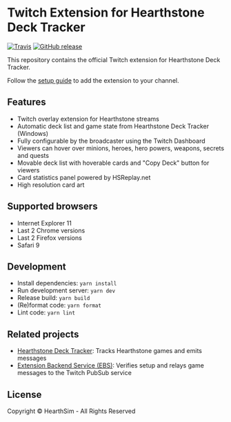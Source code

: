 # Twitch Extension for Hearthstone Deck Tracker
[![Travis](https://img.shields.io/travis/HearthSim/twitch-hdt-frontend/master.svg)](https://travis-ci.org/HearthSim/twitch-hdt-frontend)
[![GitHub release](https://img.shields.io/github/release/HearthSim/twitch-hdt-frontend.svg)](https://github.com/HearthSim/twitch-hdt-frontend/releases)

This repository contains the official Twitch extension for Hearthstone Deck Tracker.

Follow the [setup guide](https://hsdecktracker.net/twitch/setup/) to add the extension to your channel.

## Features

- Twitch overlay extension for Hearthstone streams
- Automatic deck list and game state from Hearthstone Deck Tracker (Windows)
- Fully configurable by the broadcaster using the Twitch Dashboard
- Viewers can hover over minions, heroes, hero powers, weapons, secrets and quests
- Movable deck list with hoverable cards and "Copy Deck" button for viewers
- Card statistics panel powered by HSReplay.net
- High resolution card art

## Supported browsers

- Internet Explorer 11
- Last 2 Chrome versions
- Last 2 Firefox versions
- Safari 9

## Development

- Install dependencies: `yarn install`
- Run development server: `yarn dev`
- Release build: `yarn build`
- (Re)format code: `yarn format`
- Lint code: `yarn lint`

## Related projects

- [Hearthstone Deck Tracker](https://github.com/hearthsim/Hearthstone-Deck-Tracker): Tracks Hearthstone games and emits messages
- [Extension Backend Service (EBS)](https://github.com/HearthSim/twitch-hdt-ebs): Verifies setup and relays game messages to the Twitch PubSub service

## License

Copyright © HearthSim - All Rights Reserved
